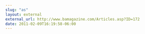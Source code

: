```yaml
---
slug: "as"
layout: external
external_url: http://www.bamagazine.com/Articles.asp?ID=172
date: 2011-02-09T16:19:58-06:00
---
```

